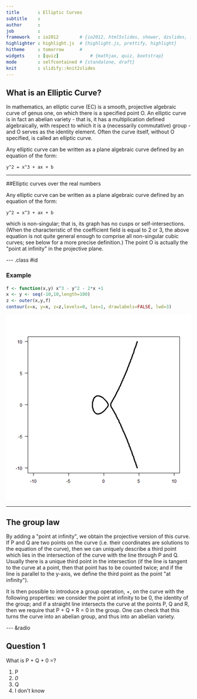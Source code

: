 ```yaml
---
title       : Elliptic Curves
subtitle    : 
author      : 
job         : 
framework   : io2012        # {io2012, html5slides, shower, dzslides, ...}
highlighter : highlight.js  # {highlight.js, prettify, highlight}
hitheme     : tomorrow      # 
widgets     : [quiz]            # {mathjax, quiz, bootstrap}
mode        : selfcontained # {standalone, draft}
knit        : slidify::knit2slides
---
```


## What is an Elliptic Curve?
In mathematics, an elliptic curve (EC) is a smooth, projective algebraic curve of genus one, on which there is a specified point O. An elliptic curve is in fact an abelian variety - that is, it has a multiplication defined algebraically, with respect to which it is a (necessarily commutative) group - and O serves as the identity element. Often the curve itself, without O specified, is called an elliptic curve.

Any elliptic curve can be written as a plane algebraic curve defined by an equation of the form:

    y^2 = x^3 + ax + b


---
##Elliptic curves over the real numbers

Any elliptic curve can be written as a plane algebraic curve defined by an equation of the form:

    y^2 = x^3 + ax + b

which is non-singular; that is, its graph has no cusps or self-intersections. (When the characteristic of the coefficient field is equal to 2 or 3, the above equation is not quite general enough to comprise all non-singular cubic curves; see below for a more precise definition.) The point O is actually the "point at infinity" in the projective plane.

--- .class #id 
### Example

```r
f <- function(x,y) x^3 - y^2 - 2*x +1
x <- y <- seq(-10,10,length=100)
z <- outer(x,y,f)
contour(x=x, y=x, z=z,levels=0, las=1, drawlabels=FALSE, lwd=3)
```

![plot of chunk unnamed-chunk-1](assets/fig/unnamed-chunk-1.png) 

---
## The group law
By adding a "point at infinity", we obtain the projective version of this curve. If P and Q are two points on the curve (i.e. their coordinates are solutions to the equation of the curve), then we can uniquely describe a third point which lies in the intersection of the curve with the line through P and Q. Usually there is a unique third point in the intersection (if the line is tangent to the curve at a point, then that point has to be counted twice; and if the line is parallel to the y-axis, we define the third point as the point "at infinity").

It is then possible to introduce a group operation, +, on the curve with the following properties: we consider the point at infinity to be 0, the identity of the group; and if a straight line intersects the curve at the points P, Q and R, then we require that P + Q + R = 0 in the group. One can check that this turns the curve into an abelian group, and thus into an abelian variety.

--- &radio
## Question 1

What is P + Q + 0 =?

1. P
2. _0_
3. Q
4. I don't know
